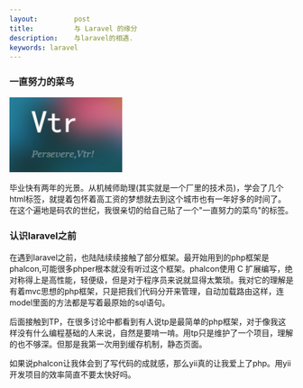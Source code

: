 ```yaml
---
layout:         post
title:          与 Laravel 的缘分
description:    与laravel的相遇.
keywords: laravel
--- 
```


### 一直努力的菜鸟 ###

  <img src="/images/posts/laravel/vtr.png" alt="VTR" class="img-center" width="200px" />

  毕业快有两年的光景。从机械师助理(其实就是一个厂里的技术员)，学会了几个html标签，就提着包怀着高工资的梦想就去到这个城市也有一年好多的时间了。在这个遍地是码农的世纪，我很亲切的给自己贴了一个"一直努力的菜鸟"的标签。

### 认识laravel之前 ###

   在遇到laravel之前，也陆陆续续接触了部分框架。最开始用到的php框架是phalcon,可能很多phper根本就没有听过这个框架。phalcon使用 C 扩展编写，绝对称得上是高性能，轻便级，但是对于程序员来说就显得太繁琐。我对它的理解是有着mvc思想的php框架，只是把我们代码分开来管理，自动加载路由这样，连model里面的方法都是写着最原始的sql语句。

   后面接触到TP，在很多讨论中都看到有人说tp是最简单的php框架，对于像我这样没有什么编程基础的人来说，自然是要啃一啃。用tp只是维护了一个项目，理解的也不够深。但那是我第一次用到缓存机制，静态页面。

   如果说phalcon让我体会到了写代码的成就感，那么yii真的让我爱上了php。用yii开发项目的效率简直不要太快好吗。
